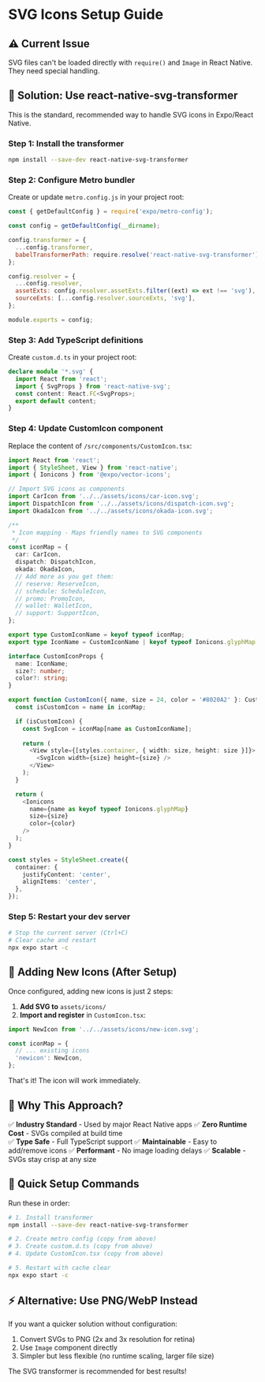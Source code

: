 # SVG Icons Setup Guide

## ⚠️ Current Issue

SVG files can't be loaded directly with `require()` and `Image` in React Native. They need special handling.

## 🔧 Solution: Use react-native-svg-transformer

This is the standard, recommended way to handle SVG icons in Expo/React Native.

### Step 1: Install the transformer

```bash
npm install --save-dev react-native-svg-transformer
```

### Step 2: Configure Metro bundler

Create or update `metro.config.js` in your project root:

```javascript
const { getDefaultConfig } = require('expo/metro-config');

const config = getDefaultConfig(__dirname);

config.transformer = {
  ...config.transformer,
  babelTransformerPath: require.resolve('react-native-svg-transformer'),
};

config.resolver = {
  ...config.resolver,
  assetExts: config.resolver.assetExts.filter((ext) => ext !== 'svg'),
  sourceExts: [...config.resolver.sourceExts, 'svg'],
};

module.exports = config;
```

### Step 3: Add TypeScript definitions

Create `custom.d.ts` in your project root:

```typescript
declare module '*.svg' {
  import React from 'react';
  import { SvgProps } from 'react-native-svg';
  const content: React.FC<SvgProps>;
  export default content;
}
```

### Step 4: Update CustomIcon component

Replace the content of `/src/components/CustomIcon.tsx`:

```typescript
import React from 'react';
import { StyleSheet, View } from 'react-native';
import { Ionicons } from '@expo/vector-icons';

// Import SVG icons as components
import CarIcon from '../../assets/icons/car-icon.svg';
import DispatchIcon from '../../assets/icons/dispatch-icon.svg';
import OkadaIcon from '../../assets/icons/okada-icon.svg';

/**
 * Icon mapping - Maps friendly names to SVG components
 */
const iconMap = {
  car: CarIcon,
  dispatch: DispatchIcon,
  okada: OkadaIcon,
  // Add more as you get them:
  // reserve: ReserveIcon,
  // schedule: ScheduleIcon,
  // promo: PromoIcon,
  // wallet: WalletIcon,
  // support: SupportIcon,
};

export type CustomIconName = keyof typeof iconMap;
export type IconName = CustomIconName | keyof typeof Ionicons.glyphMap;

interface CustomIconProps {
  name: IconName;
  size?: number;
  color?: string;
}

export function CustomIcon({ name, size = 24, color = '#8020A2' }: CustomIconProps) {
  const isCustomIcon = name in iconMap;

  if (isCustomIcon) {
    const SvgIcon = iconMap[name as CustomIconName];
    
    return (
      <View style={[styles.container, { width: size, height: size }]}>
        <SvgIcon width={size} height={size} />
      </View>
    );
  }

  return (
    <Ionicons
      name={name as keyof typeof Ionicons.glyphMap}
      size={size}
      color={color}
    />
  );
}

const styles = StyleSheet.create({
  container: {
    justifyContent: 'center',
    alignItems: 'center',
  },
});
```

### Step 5: Restart your dev server

```bash
# Stop the current server (Ctrl+C)
# Clear cache and restart
npx expo start -c
```

## 📝 Adding New Icons (After Setup)

Once configured, adding new icons is just 2 steps:

1. **Add SVG to** `assets/icons/`
2. **Import and register** in `CustomIcon.tsx`:

```typescript
import NewIcon from '../../assets/icons/new-icon.svg';

const iconMap = {
  // ... existing icons
  'newicon': NewIcon,
};
```

That's it! The icon will work immediately.

## 🎯 Why This Approach?

✅ **Industry Standard** - Used by major React Native apps
✅ **Zero Runtime Cost** - SVGs compiled at build time  
✅ **Type Safe** - Full TypeScript support
✅ **Maintainable** - Easy to add/remove icons
✅ **Performant** - No image loading delays
✅ **Scalable** - SVGs stay crisp at any size

## 🚀 Quick Setup Commands

Run these in order:

```bash
# 1. Install transformer
npm install --save-dev react-native-svg-transformer

# 2. Create metro config (copy from above)
# 3. Create custom.d.ts (copy from above)
# 4. Update CustomIcon.tsx (copy from above)

# 5. Restart with cache clear
npx expo start -c
```

## ⚡ Alternative: Use PNG/WebP Instead

If you want a quicker solution without configuration:

1. Convert SVGs to PNG (2x and 3x resolution for retina)
2. Use `Image` component directly
3. Simpler but less flexible (no runtime scaling, larger file size)

The SVG transformer is recommended for best results!
